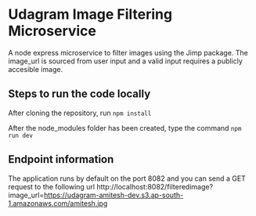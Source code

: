 # Udagram Image Filtering Microservice

A node express microservice to filter images using the Jimp package. The image_url is sourced from user input and a valid input requires a publicly accesible image.

## Steps to run the code locally

After cloning the repository, run `npm install`

After the node_modules folder has been created, type the command `npm run dev`

## Endpoint information

The application runs by default on the port 8082 and you can send a GET request to the following url
http://localhost:8082/filteredimage?image_url=https://udagram-amitesh-dev.s3.ap-south-1.amazonaws.com/amitesh.jpg
